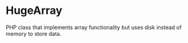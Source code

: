 # HugeArray
PHP class that implements array functionality but uses disk instead of memory to store data.
